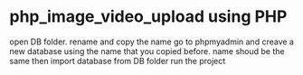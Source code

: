 # php_image_video_upload using PHP
open DB folder. rename and copy the name
go to phpmyadmin and creave a new database using the name that you copied before. name shoud be the same
then import database from DB folder
run the project
